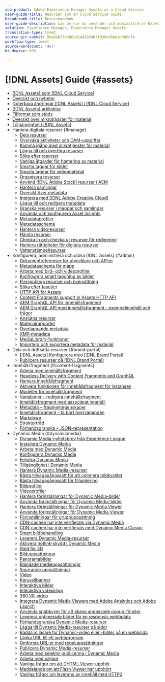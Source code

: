 ```yaml
---
sub-product: Adobe Experience Manager Assets as a Cloud Service
user-guide-title: Resurser som en Cloud Service Guide
breadcrumb-title: Resurshandbok
user-guide-description: Läs om hur du använder och administrerar Experience Manager Assets as a Cloud Service.
solution: Experience Manager, Experience Manager Assets
translation-type: tm+mt
source-git-commit: 5be8ab734306ad1442804b3f030a56be1d3b5dfa
workflow-type: tm+mt
source-wordcount: '467'
ht-degree: 69%

---
```



# [!DNL Assets] Guide  {#assets}

+ [[!DNL Assets] som [!DNL Cloud Service]](/help/assets/home.md)
+ [Översikt och nyheter](overview.md)
+ [Noterbara ändringar  [!DNL Assets] i [!DNL Cloud Service]](assets-cloud-changes.md)
+ [[!DNL Assets] arkitektur](architecture.md)
+ [Filformat som stöds](file-format-support.md)
+ [Översikt över mikrotjänster för material](asset-microservices-overview.md)
+ [Tillgänglighet i [!DNL Assets]](accessibility.md)
+ Hantera digitala resurser {#manage}
   + [Dela resurser](share-assets.md)
   + [Övervaka aktiviteter och DAM-uppgifter](assets-activity-history.md)
   + [Komma igång med mikrotjänster för material](asset-microservices-configure-and-use.md)
   + [Lägga till och överföra resurser](add-assets.md)
   + [Söka efter resurser](search-assets.md)
   + [Vanliga åtgärder för hantering av material](manage-digital-assets.md)
   + [Smarta taggar för bilder](smart-tags.md)
   + [Smarta taggar för videomaterial](smart-tags-video-assets.md)
   + [Organisera resurser](organize-assets.md)
   + [Använd  [!DNL Adobe Stock] resurser i AEM](aem-assets-adobe-stock.md)
   + [Hantera samlingar](manage-collections.md)
   + [Översikt över metadata](manage-metadata.md)
   + [Integrera med [!DNL Adobe Creative Cloud]](aem-cc-integration-best-practices.md)
   + [Lägga till och redigera metadata](meta-edit.md)
   + [Granska resurser i mappar och samlingar](bulk-approval.md)
   + [Använda och konfigurera Asset Insights](assets-insights.md)
   + [Metadataprofiler](metadata-profiles.md)
   + [Metadataschema](metadata-schemas.md)
   + [Hantera videoresurser](manage-video-assets.md)
   + [Hämta resurser](download-assets-from-aem.md)
   + [Checka in och checka ut resurser för redigering](check-out-and-submit-assets.md)
   + [Hantera rättigheter för digitala resurser](drm.md)
   + [Vattenstämpelresurser](watermark-assets.md)
+ Konfigurera, administrera och utöka [!DNL Assets] {#admin}
   + [Dokumentreferenser för utvecklare och API:er](developer-reference-material-apis.md)
   + [Metadataschema för mapp](folder-metadata-schema.md)
   + [Arbeta med bild- och videoprofiler](/help/assets/dynamic-media/about-image-video-profiles.md)
   + [Konfigurera smart taggning av bilder](smart-tags-configuration.md)
   + [Flerspråkiga resurser och översättning](translate-assets.md)
   + [Söka efter fasetter](search-facets.md)
   + [HTTP API för Assets](mac-api-assets.md)
   + [Content Fragments support in Assets HTTP API](content-fragments/assets-api-content-fragments.md)
   + [AEM GraphQL API för innehållsfragment](content-fragments/graphql-api-content-fragments.md)
   + [AEM GraphQL API med innehållsfragment - exempelinnehåll och frågor](/help/assets/content-fragments/content-fragments-graphql-samples.md)
   + [Anslutna resurser](use-assets-across-connected-assets-instances.md)
   + [Materialrapporter](asset-reports.md)
   + [Överlappande metadata](cascading-metadata.md)
   + [XMP-metadata](xmp-metadata.md)
   + [MediaLibrary-funktioner](medialibrary.md)
   + [Importera och exportera metadata för material](metadata-import-export.md)
+ Dela och driftsätta resurser {#brand-portal}
   + [ [!DNL Assets] Konfigurera med [!DNL Brand Portal]](configure-aem-assets-with-brand-portal.md)
   + [Publicera resurser på [!DNL Brand Portal]](publish-to-brand-portal.md)
+ Innehållsfragment {#content-fragments}
   + [Arbeta med innehållsfragment](content-fragments/content-fragments.md)
   + [Headless Delivery with Content Fragments and GraphQL](content-fragments/content-fragments-graphql.md)
   + [Hantera innehållsfragment](content-fragments/content-fragments-managing.md)
   + [Aktivera funktionen för innehållsfragment för instansen](content-fragments/content-fragments-configuration-browser.md)
   + [Modeller för innehållsfragment](content-fragments/content-fragments-models.md)
   + [Variationer – redigera innehållsfragment](content-fragments/content-fragments-variations.md)
   + [Innehållsfragment med associerat innehåll](content-fragments/content-fragments-assoc-content.md)
   + [Metadata – fragmentegenskaper](content-fragments/content-fragments-metadata.md)
   + [Innehållsfragment – ta bort överväganden](content-fragments/content-fragments-delete.md)
   + [Markdown](content-fragments/content-fragments-markdown.md)
   + [Strukturträd](/help/assets/content-fragments/content-fragments-structure-tree.md)
   + [Förhandsgranska - JSON-representation](/help/assets/content-fragments/content-fragments-json-preview.md)
+ Dynamic Media {#dynamicmedia}
   + [Dynamic Media-nyhetsbrev från Experience League](dynamic-media/dynamic-media-newsletter.md)
   + [Installera Dynamic Media](dynamic-media/administering-dynamic-media.md)
   + [Arbeta med Dynamic Media](dynamic-media/dynamic-media.md)
   + [Konfigurera Dynamic Media](dynamic-media/config-dm.md)
   + [Felsöka Dynamic Media](dynamic-media/troubleshoot-dm.md)
   + [Tillgänglighet i Dynamic Media](dynamic-media/accessibility-dm.md)
   + [Hantera Dynamic Media-resurser](dynamic-media/managing-assets.md)
   + [Bästa tillvägagångssätt för att optimera bildkvalitet](dynamic-media/best-practices-for-optimizing-the-quality-of-your-images.md)
   + [Bästa tillvägagångssätt för filhantering](dynamic-media/best-practices-for-file-management.md)
   + [Bildprofiler](dynamic-media/image-profiles.md)
   + [Videoprofiler](dynamic-media/video-profiles.md)
   + [Hantera förinställningar för Dynamic Media-bilder](dynamic-media/managing-image-presets.md)
   + [Använda förinställningar för Dynamic Media-bilder](dynamic-media/image-presets.md)
   + [Hantera förinställningar för Dynamic Media Viewer](dynamic-media/managing-viewer-presets.md)
   + [Använda förinställningar för Dynamic Media Viewer](dynamic-media/viewer-presets.md)
   + [Förinställningar för gruppuppsättning](dynamic-media/batch-set-presets-dm.md)
   + [CDN-cachen har inte verifierats via Dynamic Media](dynamic-media/invalidate-cdn-cache-dynamic-media.md)
   + [CDN-cachen har inte verifierats med Dynamic Media Classic](dynamic-media/invalidate-cdn-cache-dm-classic.md)
   + [Smart bildbehandling](dynamic-media/imaging-faq.md)
   + [Leverera Dynamic Media-resurser](dynamic-media/delivering-dynamic-media-assets.md)
   + [Aktivera hotlink-skydd i Dynamic Media](dynamic-media/hotlink-protection.md)
   + [Stöd för 3D](dynamic-media/assets-3d.md)
   + [Bilduppsättningar](dynamic-media/image-sets.md)
   + [Panoramabilder](dynamic-media/panoramic-images.md)
   + [Blandade medieuppsättningar](dynamic-media/mixed-media-sets.md)
   + [Snurrande uppsättningar](dynamic-media/spin-sets.md)
   + [Video](dynamic-media/video.md)
   + [Karusellbanner](dynamic-media/carousel-banners.md)
   + [Interaktiva bilder](dynamic-media/interactive-images.md)
   + [Interaktiva videoklipp](dynamic-media/interactive-videos.md)
   + [360 VR-video](dynamic-media/360-video.md)
   + [Integrera Dynamic Media Viewers med Adobe Analytics och Adobe Launch](dynamic-media/launch.md)
   + [Använda snabbvyer för att skapa anpassade popup-fönster](dynamic-media/custom-pop-ups.md)
   + [Leverera optimerade bilder för en responsiv webbplats](dynamic-media/responsive-site.md)
   + [Förhandsgranska Dynamic Media-resurser](dynamic-media/previewing-assets.md)
   + [Lägga till Dynamic Media-resurser på sidor](dynamic-media/adding-dynamic-media-assets-to-pages.md)
   + [Bädda in läsare för Dynamic-video eller -bilder på en webbsida](dynamic-media/embed-code.md)
   + [Länka URL till ett webbprogram](dynamic-media/linking-urls-to-yourwebapplication.md)
   + [Omforma URL:er med regeluppsättningar](dynamic-media/using-rulesets-to-transform-urls.md)
   + [Publicera Dynamic Media-resurser](dynamic-media/publishing-dynamicmedia-assets.md)
   + [Arbeta med selektiv publicering i Dynamic Media](dynamic-media/selective-publishing.md)
   + [Arbeta med väljare](dynamic-media/working-with-selectors.md)
   + [Vanliga frågor om att DHTML Viewer upphör](dynamic-media/dhtml-viewer-endoflifefaqs.md)
   + [Meddelande om att Flash Viewer har upphört](dynamic-media/flash-viewers-eol.md)
   + [Vanliga frågor om leverans av innehåll med HTTP2](dynamic-media/http2faq.md)
